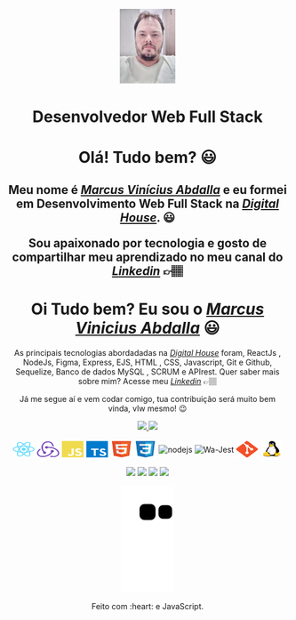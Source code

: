 <p align="center" style="border-radius:100%"><img height="auto" width="20%"  src="src/assets/Marcus Vinicius.jpeg" ></p>


  <h1 align="center">Desenvolvedor Web Full Stack </h1>

<div>
  <h1 align="center">Olá! Tudo bem? 😃️</h1>
  <h2 align="center">Meu nome é <a href="https://www.linkedin.com/in/marcusviniciusabdalla/"><i>Marcus Vinícius Abdalla</i></a> e eu formei em Desenvolvimento Web Full Stack na <a href="https://www.digitalhouse.com/br"><i>Digital House</i></a>. 😃️
  <p align="center"> Sou apaixonado por tecnologia e gosto de compartilhar meu aprendizado no meu canal do <a href="https://www.linkedin.com/in/marcusviniciusabdalla/"><i>Linkedin</i></a><span> 👉🏽️</span>
  <h1 align="center">Oi Tudo bem? Eu sou o <a href="https://www.linkedin.com/in/marcusviniciusabdalla"><i>Marcus Vinicius Abdalla</i></a> 😃️</h1>
  <p align="center">As principais tecnologias abordadadas na <a href="https://www.digitalhouse.com/br"><i>Digital House</i></a> foram, ReactJs , NodeJs, Figma, Express, EJS, HTML , CSS, Javascript, Git e Github, Sequelize, Banco de dados MySQL , SCRUM e APIrest. Quer saber mais sobre mim? Acesse meu <a href="https://www.linkedin.com/in/marcusviniciusabdalla/"><i>Linkedin</i></a><span> 👉🏽️</span>
  <br>
  <p align="center">Já me segue aí e vem codar comigo, tua contribuição será muito bem vinda, vlw mesmo! 😉️</h2>
</div>
<!-- <h1 align="center"> 
  Digital House
</h1>
<p align="center"><i>"A Digital House é uma escola do futuro para qualquer pessoa que deseja construir uma carreira de sucesso em tecnologia. Como estudante a pessoa ainda tem a opção de pagar os estudos apenas quando estiver formada e com um bom trabalho."</i></p> -->
<div align="center">
  <a href="https://github.com/MarcusViniciusAbdalla">
    <img height="150em" src="https://github-readme-stats.vercel.app/api?username=MarcusViniciusAbdalla&count_private=true&include_all_commits=true&show_icons=true&theme=dracula&hide_border=false&show_owner=true"/>
    <img height="150em" src="https://github-readme-stats.vercel.app/api/top-langs/?username=MarcusViniciusAbdalla&theme=dracula&hide_border=false&&layout=compact"/>
  </a>
</div>
<div align="center" valign="top"><br>
  <img align="center" alt="React" height="30" width="40" src="https://raw.githubusercontent.com/devicons/devicon/master/icons/react/react-original.svg">
  <img align="center" alt="Redux" height="30" width="40" src="https://raw.githubusercontent.com/devicons/devicon/master/icons/redux/redux-original.svg">
  <img align="center" alt="Js" height="30" width="40" src="https://raw.githubusercontent.com/devicons/devicon/master/icons/javascript/javascript-plain.svg">
  <img align="center" alt="Js" height="30" width="40" src="https://raw.githubusercontent.com/devicons/devicon/master/icons/typescript/typescript-plain.svg">
  <img align="center" alt="HTML" height="30" width="40" src="https://raw.githubusercontent.com/devicons/devicon/master/icons/html5/html5-original.svg">
  <img align="center" alt="CSS" height="30" width="40" src="https://raw.githubusercontent.com/devicons/devicon/master/icons/css3/css3-original.svg">
  <img align="center" alt="nodejs" height="30" width="40" src="https://cdn.worldvectorlogo.com/logos/nodejs-icon.svg">
  <img align="center" alt="Wa-Jest" height="30" width="40" src="https://cdn.jsdelivr.net/gh/devicons/devicon/icons/jest/jest-plain.svg">
  <img align="center" alt="git" height="30" width="40" src="https://raw.githubusercontent.com/devicons/devicon/master/icons/git/git-original.svg">
<!--   <img align="center" alt="github" height="30" width="40" src="https://raw.githubusercontent.com/devicons/devicon/master/icons/github/github-original.svg"> -->
  <img align="center" alt="linux" height="30" width="40" src="https://raw.githubusercontent.com/devicons/devicon/master/icons/linux/linux-original.svg">
</div><br>
<div align="center">
  <a href="https://www.youtube.com/channel/UCcNx_NrNGmyG4o4uqYbPRCQ" target="_blank"><img src="https://img.shields.io/badge/YouTube-FF0000?style=for-the-badge&logo=youtube&logoColor=white" target="_blank"></a>
  <a href="https://www.instagram.com/marcusviniciusabdalla/" target="_blank"><img src="https://img.shields.io/badge/-Instagram-%23E4405F?style=for-the-badge&logo=instagram&logoColor=white" target="_blank"></a>
  <a href="https://www.linkedin.com/in/marcusviniciusabdalla/" target="_blank"><img src="https://img.shields.io/badge/-LinkedIn-%230077B5?style=for-the-badge&logo=linkedin&logoColor=white" target="_blank"></a> 
  <a href="mailto:marcusviniciusabdalladev@gmail.com"><img src="https://img.shields.io/badge/-Gmail-%23333?style=for-the-badge&logo=gmail&logoColor=white" target="_blank"></a>
</div>
<div align="center">
  
  ![Snake animation](https://github.com/MarcusViniciusAbdalla/marcusviniciusabdalla/blob/output/github-contribution-grid-snake.svg)
  
</div>
<div align="center">
  <p>Feito com :heart: e JavaScript.</p>
</div>
